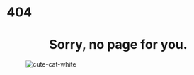<span style="color:#e91e63"><h1>404</h1></span>

<div align="center"><h1>Sorry, no page for you.</h1> </div>

<div align="center" style="width:200px; height:200px;">
  
![cute-cat-white](https://github.com/cattelia/cattelia.github.io/assets/16729225/324cfaa2-154e-4d38-93c0-444d9aa5e8bc)
  
</div>
